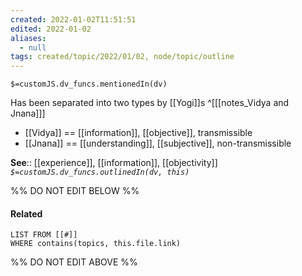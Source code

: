 ```yaml
---
created: 2022-01-02T11:51:51 
edited: 2022-01-02
aliases:
  - null
tags: created/topic/2022/01/02, node/topic/outline
---
```

`$=customJS.dv_funcs.mentionedIn(dv)`

Has been separated into two types by [[Yogi]]s
^[[[notes_Vidya and Jnana]]]
- [[Vidya]] == [[information]], [[objective]], transmissible
- [[Jnana]] == [[understanding]], [[subjective]], non-transmissible 

**See**:: [[experience]], [[information]], [[objectivity]]
*`$=customJS.dv_funcs.outlinedIn(dv, this)`*

%% DO NOT EDIT BELOW %%
#### Related 
```dataview
LIST FROM [[#]]
WHERE contains(topics, this.file.link)
```
%% DO NOT EDIT ABOVE %%
